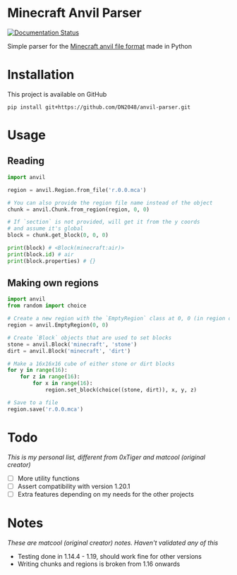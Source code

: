 # Minecraft Anvil Parser
[![Documentation Status](https://readthedocs.org/projects/anvil-parser/badge/?version=latest)](https://anvil-parser.readthedocs.io/en/latest/?badge=latest)

Simple parser for the [Minecraft anvil file format](https://minecraft.wiki/w/Anvil_file_format) made in Python
# Installation
This project is available on GitHub
```
pip install git+https://github.com/DN2048/anvil-parser.git
```
# Usage
## Reading
```python
import anvil

region = anvil.Region.from_file('r.0.0.mca')

# You can also provide the region file name instead of the object
chunk = anvil.Chunk.from_region(region, 0, 0)

# If `section` is not provided, will get it from the y coords
# and assume it's global
block = chunk.get_block(0, 0, 0)

print(block) # <Block(minecraft:air)>
print(block.id) # air
print(block.properties) # {}
```
## Making own regions
```python
import anvil
from random import choice

# Create a new region with the `EmptyRegion` class at 0, 0 (in region coords)
region = anvil.EmptyRegion(0, 0)

# Create `Block` objects that are used to set blocks
stone = anvil.Block('minecraft', 'stone')
dirt = anvil.Block('minecraft', 'dirt')

# Make a 16x16x16 cube of either stone or dirt blocks
for y in range(16):
    for z in range(16):
        for x in range(16):
            region.set_block(choice((stone, dirt)), x, y, z)

# Save to a file
region.save('r.0.0.mca')
```
# Todo
*This is my personal list, different from 0xTiger and matcool (original creator)*
- [ ] More utility functions
- [ ] Assert compatibility with version 1.20.1
- [ ] Extra features depending on my needs for the other projects
# Notes
*These are matcool (original creator) notes. Haven't validated any of this*
- Testing done in 1.14.4 - 1.19, should work fine for other versions
- Writing chunks and regions is broken from 1.16 onwards
